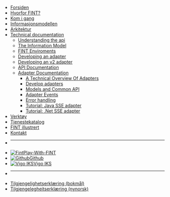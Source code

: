 * [Forsiden](/)
* [Hvorfor FINT?](home.md)
* [Kom i gang](getting-started/index.md)
* [Informasjonsmodellen](informasjonsmodellen.md)
* [Arkitektur](architecture.md)
* [Technical documentation](technical/index.md)
  * [Understanding the api](technical/understanding-the-api/index.md)
  * [The Information Model](technical/the-information-model/index.md)
  * [FINT Enviroments](technical/fint-environments/index.md)
  * [Developing an adapter](technical/developing-an-adapter/index.md)
  * [Developing an v2 adapter](technical/developing-a-fint-v2-adapter/index.md)
  * [API Documentation](technical/api/index.md)
  * [Adapter Documentation](technical/adapter/index.md)
    * [A Technical Overview Of Adapters](technical/adapter/overview.md)
    * [Develop adapters](technical/adapter/guidelines.md)
    * [Models and Common API](technical/adapter/models.md)
    * [Adapter Events](technical/adapter/events.md)
    * [Error handling](technical/adapter/errors.md)
    * [Tutorial: Java SSE adapter](technical/adapter/tut-java-sse.md)
    * [Tutorial: .Net SSE adapter](technical/adapter/tut-dotnet-sse.md)
* [Verktøy](tools.md)
* [Tjenestekatalog](catalog.md)
* [FINT illustrert](cartoon.md)
* [Kontakt](contact.md)

- ****
* [![Fint](https://www.fintlabs.no/_media/favicon.ico ':size=16')Play-With-FINT](https://play-with-fint.felleskomponent.no)
* [![Github](https://www.fintlabs.no/_media/github.svg ':size=16')Github](https://github.com/fintlabs)
* [![Vigo IKS](https://www.vigoiks.no/wp-content/uploads/2022/08/vigo_favicon.svg ':size=16')Vigo IKS](https://www.vigoiks.no)
- ****
* [Tilgjengelighetserklæring (bokmål)](https://uustatus.no/nb/erklaringer/publisert/feb37615-5cc6-4219-91c2-526ff16a39fe)
* [Tilgjengelegheitserklæring (nynorsk)](https://uustatus.no/nn/erklaringer/publisert/feb37615-5cc6-4219-91c2-526ff16a39fe)